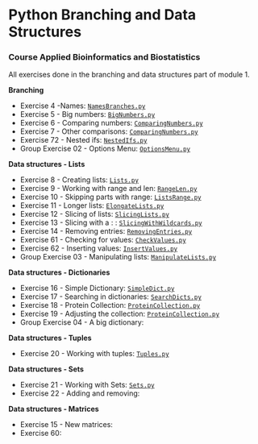 # Python Branching and Data Structures
### Course Applied Bioinformatics and Biostatistics
All exercises done in the branching and data structures part of module 1.

**Branching**
* Exercise 4 -Names: [`NamesBranches.py`](https://github.com/rominafernandez/Python_Branching_and_Datastructures/blob/master/NamesBranches.py)
* Exercise 5 - Big numbers: [`BigNumbers.py`](https://github.com/rominafernandez/Python_Branching_and_Datastructures/blob/master/BigNumbers.py)
* Exercise 6 - Comparing numbers: [`ComparingNumbers.py`](https://github.com/rominafernandez/Python_Branching_and_Datastructures/blob/master/ComparingNumbers.py)
* Exercise 7 - Other comparisons: [`ComparingNumbers.py`](https://github.com/rominafernandez/Python_Branching_and_Datastructures/blob/master/ComparingNumbers.py)
* Exercise 72 - Nested ifs: [`NestedIfs.py`](https://github.com/rominafernandez/Python_Branching_and_Datastructures/blob/master/NestedIfs.py)
* Group Exercise 02 - Options Menu: [`OptionsMenu.py`](https://github.com/rominafernandez/Python_Branching_and_Datastructures/blob/master/OptionsMenu.py)

**Data structures - Lists**
* Exercise 8 - Creating lists: [`Lists.py`](https://github.com/rominafernandez/Python_Branching_and_Datastructures/blob/master/Lists.py)
* Exercise 9 - Working with range and len: [`RangeLen.py`](https://github.com/rominafernandez/Python_Branching_and_Datastructures/blob/master/RangeLen.py)
* Exercise 10 - Skipping parts with range: [`ListsRange.py`](https://github.com/rominafernandez/Python_Branching_and_Datastructures/blob/master/ListsRange.py)
* Exercise 11 - Longer lists: [`ElongateLists.py`](https://github.com/rominafernandez/Python_Branching_and_Datastructures/blob/master/ElongateLists.py)
* Exercise 12 - Slicing of lists: [`SlicingLists.py`](https://github.com/rominafernandez/Python_Branching_and_Datastructures/blob/master/SlicingLists.py)
* Exercise 13 - Slicing with a : : [`SlicingWithWildcards.py`](https://github.com/rominafernandez/Python_Branching_and_Datastructures/blob/master/SlicingWithWildcards.py)
* Exercise 14 - Removing entries: [`RemovingEntries.py`](https://github.com/rominafernandez/Python_Branching_and_Datastructures/blob/master/RemovingEntries.py)
* Exercise 61 - Checking for values: [`CheckValues.py`](https://github.com/rominafernandez/Python_Branching_and_Datastructures/blob/master/CheckValues.py)
* Exercise 62 - Inserting values: [`InsertValues.py`](https://github.com/rominafernandez/Python_Branching_and_Datastructures/blob/master/InsertValues.py)
* Group Exercise 03 - Manipulating lists: [`ManipulateLists.py`](https://github.com/rominafernandez/Python_Branching_and_Datastructures/blob/master/ManipulateLists.py)

**Data structures - Dictionaries**
* Exercise 16 - Simple Dictionary: [`SimpleDict.py`](https://github.com/rominafernandez/Python_Branching_and_Datastructures/blob/master/SimpleDict.py)
* Exercise 17 - Searching in dictionaries: [`SearchDicts.py`](https://github.com/rominafernandez/Python_Branching_and_Datastructures/blob/master/SearchDicts.py)
* Exercise 18 - Protein Collection: [`ProteinCollection.py`](https://github.com/rominafernandez/Python_Branching_and_Datastructures/blob/master/ProteinCollection.py)
* Exercise 19 - Adjusting the collection: [`ProteinCollection.py`](https://github.com/rominafernandez/Python_Branching_and_Datastructures/blob/master/ProteinCollection.py)
* Group Exercise 04 - A big dictionary:

**Data structures - Tuples**
* Exercise 20 - Working with tuples: [`Tuples.py`](https://github.com/rominafernandez/Python_Branching_and_Datastructures/blob/master/Tuples.py)

**Data structures - Sets**
* Exercise 21 - Working with Sets: [`Sets.py`](https://github.com/rominafernandez/Python_Branching_and_Datastructures/blob/master/Sets.py)
* Exercise 22 - Adding and removing:

**Data structures - Matrices**
* Exercise 15 - New matrices:
* Exercise 60:

